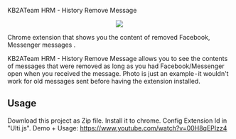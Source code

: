 KB2ATeam HRM - History Remove Message

<p align="center">
<img src="https://i.imgur.com/RRF3OdZ.png">
</p>

Chrome extension that shows you the content of removed Facebook, Messenger messages .

KB2ATeam HRM - History Remove Message allows you to see the contents of messages that were removed as long as you had Facebook/Messenger open when you received the message. Photo is just an example - it wouldn't work for old messages sent before having the extension installed.


## Usage

Download this project as Zip file. Install it to chrome. Config Extension Id in "Ulti.js". Demo + Usage: <a href="https://www.youtube.com/watch?v=00H8qEPIzz4">https://www.youtube.com/watch?v=00H8qEPIzz4</a>